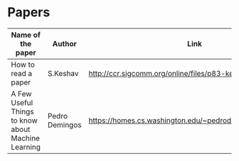 # Papers
Name of the paper | Author | Link | Commit Date
------------------|--------|------ | ------------
How to read a paper | S.Keshav | http://ccr.sigcomm.org/online/files/p83-keshavA.pdf | 26 May 2020
A Few Useful Things to know about Machine Learning | Pedro Demingos | https://homes.cs.washington.edu/~pedrod/papers/cacm12.pdf | 27 May 2020

  

